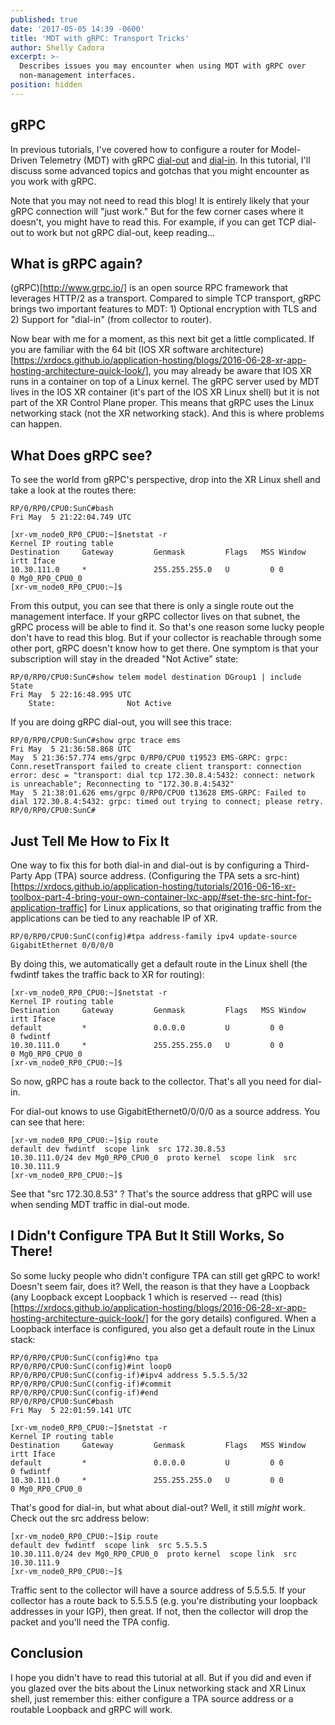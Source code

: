```yaml
---
published: true
date: '2017-05-05 14:39 -0600'
title: 'MDT with gRPC: Transport Tricks'
author: Shelly Cadora
excerpt: >-
  Describes issues you may encounter when using MDT with gRPC over
  non-management interfaces.
position: hidden
---
```

## gRPC

In previous tutorials, I've covered how to configure a router for Model-Driven Telemetry (MDT) with gRPC [dial-out](https://xrdocs.github.io/telemetry/tutorials/2016-07-21-configuring-model-driven-telemetry-mdt/#grpc-dial-out) and [dial-in](https://xrdocs.github.io/telemetry/tutorials/2016-07-21-configuring-model-driven-telemetry-mdt/#grpc-dial-in).  In this tutorial, I'll discuss some advanced topics and gotchas that you might encounter as you work with gRPC.

Note that you may not need to read this blog!  It is entirely likely that your gRPC connection will "just work."  But for the few corner cases where it doesn't, you might have to read this.  For example, if you can get TCP dial-out to work but not gRPC dial-out, keep reading...

## What is gRPC again?

(gRPC)[http://www.grpc.io/] is an open source RPC framework that leverages HTTP/2 as a transport.  Compared to simple TCP transport, gRPC brings two important features to MDT: 1) Optional encryption with TLS and 2) Support for "dial-in" (from collector to router).

Now bear with me for a moment, as this next bit get a little complicated.  If you are familiar with the 64 bit (IOS XR software architecture)[https://xrdocs.github.io/application-hosting/blogs/2016-06-28-xr-app-hosting-architecture-quick-look/], you may already be aware that IOS XR runs in a container on top of a Linux kernel.  The gRPC server used by MDT lives in the IOS XR container (it's part of the IOS XR Linux shell) but it is not part of the XR Control Plane proper.  This means that gRPC uses the Linux networking stack (not the XR networking stack).  And this is where problems can happen.

## What Does gRPC see?

To see the world from gRPC's perspective, drop into the XR Linux shell and take a look at the routes there:

```
RP/0/RP0/CPU0:SunC#bash
Fri May  5 21:22:04.749 UTC

[xr-vm_node0_RP0_CPU0:~]$netstat -r
Kernel IP routing table
Destination     Gateway         Genmask         Flags   MSS Window  irtt Iface
10.30.111.0     *               255.255.255.0   U         0 0          0 Mg0_RP0_CPU0_0
[xr-vm_node0_RP0_CPU0:~]$
```

From this output, you can see that there is only a single route out the management interface.  If your gRPC collector lives on that subnet, the gRPC process will be able to find it.  So that's one reason some lucky people don't have to read this blog.  But if your collector is reachable through some other port, gRPC doesn't know how to get there.  One symptom is that your subscription will stay in the dreaded "Not Active" state:

```
RP/0/RP0/CPU0:SunC#show telem model destination DGroup1 | include State
Fri May  5 22:16:48.995 UTC
    State:                Not Active
```

If you are doing gRPC dial-out, you will see this trace:
```
RP/0/RP0/CPU0:SunC#show grpc trace ems
Fri May  5 21:36:58.868 UTC
May  5 21:36:57.774 ems/grpc 0/RP0/CPU0 t19523 EMS-GRPC: grpc: Conn.resetTransport failed to create client transport: connection error: desc = "transport: dial tcp 172.30.8.4:5432: connect: network is unreachable"; Reconnecting to "172.30.8.4:5432"
May  5 21:38:01.626 ems/grpc 0/RP0/CPU0 t13628 EMS-GRPC: Failed to dial 172.30.8.4:5432: grpc: timed out trying to connect; please retry.
RP/0/RP0/CPU0:SunC#
```

## Just Tell Me How to Fix It

One way to fix this for both dial-in and dial-out is by configuring a Third-Party App (TPA) source address.  (Configuring the TPA sets a src-hint)[https://xrdocs.github.io/application-hosting/tutorials/2016-06-16-xr-toolbox-part-4-bring-your-own-container-lxc-app/#set-the-src-hint-for-application-traffic] for Linux applications, so that originating traffic from the applications can be tied to any reachable IP of XR.

```
RP/0/RP0/CPU0:SunC(config)#tpa address-family ipv4 update-source GigabitEthernet 0/0/0/0
```

By doing this, we automatically get a default route in the Linux shell (the fwdintf takes the traffic back to XR for routing):

```
[xr-vm_node0_RP0_CPU0:~]$netstat -r
Kernel IP routing table
Destination     Gateway         Genmask         Flags   MSS Window  irtt Iface
default         *               0.0.0.0         U         0 0          0 fwdintf
10.30.111.0     *               255.255.255.0   U         0 0          0 Mg0_RP0_CPU0_0
[xr-vm_node0_RP0_CPU0:~]$
```

So now, gRPC has a route back to the collector.  That's all you need for dial-in.

For dial-out knows to use GigabitEthernet0/0/0/0 as a source address. You can see that here:

```
[xr-vm_node0_RP0_CPU0:~]$ip route
default dev fwdintf  scope link  src 172.30.8.53
10.30.111.0/24 dev Mg0_RP0_CPU0_0  proto kernel  scope link  src 10.30.111.9
[xr-vm_node0_RP0_CPU0:~]$
```

See that "src 172.30.8.53" ?  That's the source address that gRPC will use when sending MDT traffic in dial-out mode.

## I Didn't Configure TPA But It Still Works, So There!

So some lucky people who didn't configure TPA can still get gRPC to work!  Doesn't seem fair, does it?  Well, the reason is that they have a Loopback (any Loopback except Loopback 1 which is reserved -- read (this)[https://xrdocs.github.io/application-hosting/blogs/2016-06-28-xr-app-hosting-architecture-quick-look/] for the gory details) configured.  When a Loopback interface is configured, you also get a default route in the Linux stack:

```
RP/0/RP0/CPU0:SunC(config)#no tpa
RP/0/RP0/CPU0:SunC(config)#int loop0
RP/0/RP0/CPU0:SunC(config-if)#ipv4 address 5.5.5.5/32
RP/0/RP0/CPU0:SunC(config-if)#commit
RP/0/RP0/CPU0:SunC(config-if)#end
RP/0/RP0/CPU0:SunC#bash
Fri May  5 22:01:59.141 UTC

[xr-vm_node0_RP0_CPU0:~]$netstat -r
Kernel IP routing table
Destination     Gateway         Genmask         Flags   MSS Window  irtt Iface
default         *               0.0.0.0         U         0 0          0 fwdintf
10.30.111.0     *               255.255.255.0   U         0 0          0 Mg0_RP0_CPU0_0

```

That's good for dial-in, but what about dial-out?  Well, it still *might* work. Check out the src address below:

```
[xr-vm_node0_RP0_CPU0:~]$ip route
default dev fwdintf  scope link  src 5.5.5.5
10.30.111.0/24 dev Mg0_RP0_CPU0_0  proto kernel  scope link  src 10.30.111.9
[xr-vm_node0_RP0_CPU0:~]$
```

Traffic sent to the collector will have a source address of 5.5.5.5.  If your collector has a route back to 5.5.5.5 (e.g. you're distributing your loopback addresses in your IGP), then great.  If not, then the collector will drop the packet and you'll need the TPA config.

## Conclusion

I hope you didn't have to read this tutorial at all.  But if you did and even if you glazed over the bits about the Linux networking stack and XR Linux shell, just remember this: either configure a TPA source address or a routable Loopback and gRPC will work.